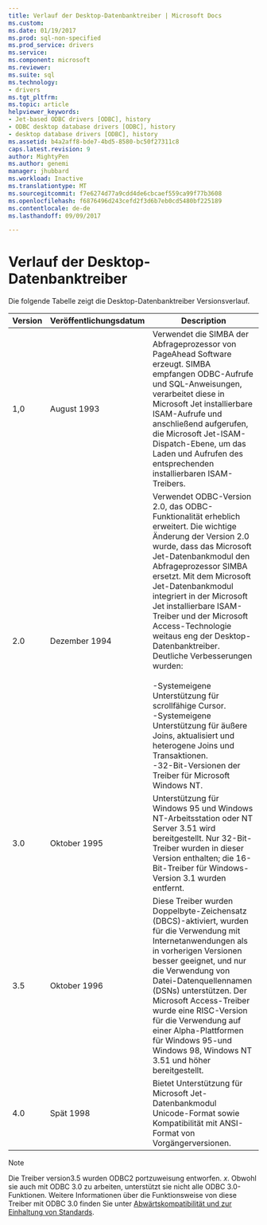 ```yaml
---
title: Verlauf der Desktop-Datenbanktreiber | Microsoft Docs
ms.custom: 
ms.date: 01/19/2017
ms.prod: sql-non-specified
ms.prod_service: drivers
ms.service: 
ms.component: microsoft
ms.reviewer: 
ms.suite: sql
ms.technology:
- drivers
ms.tgt_pltfrm: 
ms.topic: article
helpviewer_keywords:
- Jet-based ODBC drivers [ODBC], history
- ODBC desktop database drivers [ODBC], history
- desktop database drivers [ODBC], history
ms.assetid: b4a2aff8-bde7-4bd5-8580-bc50f27311c8
caps.latest.revision: 9
author: MightyPen
ms.author: genemi
manager: jhubbard
ms.workload: Inactive
ms.translationtype: MT
ms.sourcegitcommit: f7e6274d77a9cdd4de6cbcaef559ca99f77b3608
ms.openlocfilehash: f6876496d243cefd2f3d6b7eb0cd5480bf225189
ms.contentlocale: de-de
ms.lasthandoff: 09/09/2017

---
```

# <a name="history-of-the-desktop-database-drivers"></a>Verlauf der Desktop-Datenbanktreiber
Die folgende Tabelle zeigt die Desktop-Datenbanktreiber Versionsverlauf.  
  
|Version|Veröffentlichungsdatum|Description|  
|-------------|------------------|-----------------|  
|1,0|August 1993|Verwendet die SIMBA der Abfrageprozessor von PageAhead Software erzeugt. SIMBA empfangen ODBC-Aufrufe und SQL-Anweisungen, verarbeitet diese in Microsoft Jet installierbare ISAM-Aufrufe und anschließend aufgerufen, die Microsoft Jet-ISAM-Dispatch-Ebene, um das Laden und Aufrufen des entsprechenden installierbaren ISAM-Treibers.|  
|2.0|Dezember 1994|Verwendet ODBC-Version 2.0, das ODBC-Funktionalität erheblich erweitert. Die wichtige Änderung der Version 2.0 wurde, dass das Microsoft Jet-Datenbankmodul den Abfrageprozessor SIMBA ersetzt. Mit dem Microsoft Jet-Datenbankmodul integriert in der Microsoft Jet installierbare ISAM-Treiber und der Microsoft Access-Technologie weitaus eng der Desktop-Datenbanktreiber. Deutliche Verbesserungen wurden:<br /><br /> -Systemeigene Unterstützung für scrollfähige Cursor.<br />-Systemeigene Unterstützung für äußere Joins, aktualisiert und heterogene Joins und Transaktionen.<br />-32-Bit-Versionen der Treiber für Microsoft Windows NT.|  
|3.0|Oktober 1995|Unterstützung für Windows 95 und Windows NT-Arbeitsstation oder NT Server 3.51 wird bereitgestellt. Nur 32-Bit-Treiber wurden in dieser Version enthalten; die 16-Bit-Treiber für Windows-Version 3.1 wurden entfernt.|  
|3.5|Oktober 1996|Diese Treiber wurden Doppelbyte-Zeichensatz (DBCS)-aktiviert, wurden für die Verwendung mit Internetanwendungen als in vorherigen Versionen besser geeignet, und nur die Verwendung von Datei-Datenquellennamen (DSNs) unterstützen. Der Microsoft Access-Treiber wurde eine RISC-Version für die Verwendung auf einer Alpha-Plattformen für Windows 95-und Windows 98, Windows NT 3.51 und höher bereitgestellt.|  
|4.0|Spät 1998|Bietet Unterstützung für Microsoft Jet-Datenbankmodul Unicode-Format sowie Kompatibilität mit ANSI-Format von Vorgängerversionen.|  
  
> [!NOTE]  
>  Die Treiber version3.5 wurden ODBC2 portzuweisung entworfen. *x*. Obwohl sie auch mit ODBC 3.0 zu arbeiten, unterstützt sie nicht alle ODBC 3.0-Funktionen. Weitere Informationen über die Funktionsweise von diese Treiber mit ODBC 3.0 finden Sie unter [Abwärtskompatibilität und zur Einhaltung von Standards](../../odbc/reference/develop-app/backward-compatibility-and-standards-compliance.md).


